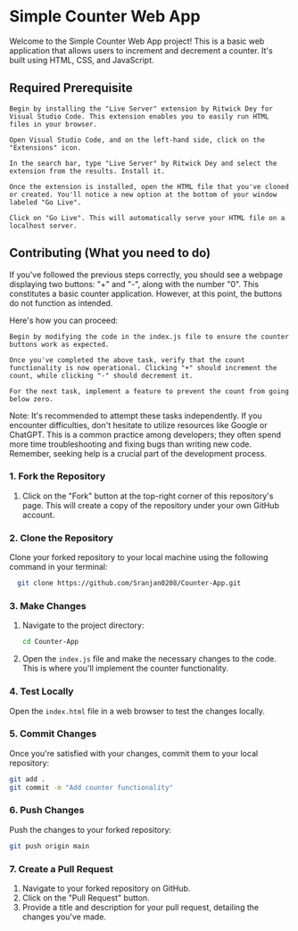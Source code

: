 # Simple Counter Web App

Welcome to the Simple Counter Web App project! This is a basic web application that allows users to increment and decrement a counter. It's built using HTML, CSS, and JavaScript.

## Required Prerequisite

    Begin by installing the "Live Server" extension by Ritwick Dey for Visual Studio Code. This extension enables you to easily run HTML files in your browser.

    Open Visual Studio Code, and on the left-hand side, click on the "Extensions" icon.

    In the search bar, type "Live Server" by Ritwick Dey and select the extension from the results. Install it.

    Once the extension is installed, open the HTML file that you've cloned or created. You'll notice a new option at the bottom of your window labeled "Go Live".

    Click on "Go Live". This will automatically serve your HTML file on a localhost server.

## Contributing (What you need to do)

If you've followed the previous steps correctly, you should see a webpage displaying two buttons: "+" and "-", along with the number "0". This constitutes a basic counter application. However, at this point, the buttons do not function as intended.

Here's how you can proceed:

    Begin by modifying the code in the index.js file to ensure the counter buttons work as expected.

    Once you've completed the above task, verify that the count functionality is now operational. Clicking "+" should increment the count, while clicking "-" should decrement it.

    For the next task, implement a feature to prevent the count from going below zero.

Note: It's recommended to attempt these tasks independently. If you encounter difficulties, don't hesitate to utilize resources like Google or ChatGPT. This is a common practice among developers; they often spend more time troubleshooting and fixing bugs than writing new code. Remember, seeking help is a crucial part of the development process.

### 1. Fork the Repository

1. Click on the "Fork" button at the top-right corner of this repository's page. This will create a copy of the repository under your own GitHub account.

### 2. Clone the Repository

Clone your forked repository to your local machine using the following command in your terminal:

```bash
  git clone https://github.com/Sranjan0208/Counter-App.git
```

### 3. Make Changes

1. Navigate to the project directory:
   ```bash
   cd Counter-App
   ```
2. Open the `index.js` file and make the necessary changes to the code. This is where you'll implement the counter functionality.

### 4. Test Locally

Open the `index.html` file in a web browser to test the changes locally.

### 5. Commit Changes

Once you're satisfied with your changes, commit them to your local repository:

```bash
git add .
git commit -m "Add counter functionality"
```

### 6. Push Changes

Push the changes to your forked repository:

```bash
git push origin main
```

### 7. Create a Pull Request

1. Navigate to your forked repository on GitHub.
2. Click on the "Pull Request" button.
3. Provide a title and description for your pull request, detailing the changes you've made.
